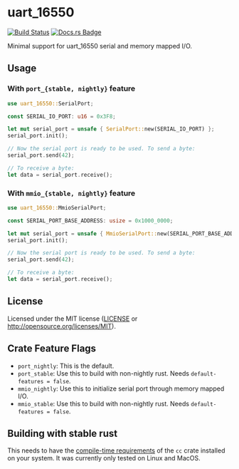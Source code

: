 # uart_16550

[![Build Status](https://github.com/rust-osdev/uart_16550/workflows/Build/badge.svg)](https://github.com/rust-osdev/uart_16550/actions?query=workflow%3ABuild) [![Docs.rs Badge](https://docs.rs/uart_16550/badge.svg)](https://docs.rs/uart_16550/)

Minimal support for uart_16550 serial and memory mapped I/O.

## Usage

### With `port_{stable, nightly}` feature

```rust
use uart_16550::SerialPort;

const SERIAL_IO_PORT: u16 = 0x3F8;

let mut serial_port = unsafe { SerialPort::new(SERIAL_IO_PORT) };
serial_port.init();

// Now the serial port is ready to be used. To send a byte:
serial_port.send(42);

// To receive a byte:
let data = serial_port.receive();
```

### With `mmio_{stable, nightly}` feature

```rust
use uart_16550::MmioSerialPort;

const SERIAL_PORT_BASE_ADDRESS: usize = 0x1000_0000;

let mut serial_port = unsafe { MmioSerialPort::new(SERIAL_PORT_BASE_ADDRESS) };
serial_port.init();

// Now the serial port is ready to be used. To send a byte:
serial_port.send(42);

// To receive a byte:
let data = serial_port.receive();
```

## License

Licensed under the MIT license ([LICENSE](LICENSE) or <http://opensource.org/licenses/MIT>).

## Crate Feature Flags

* `port_nightly`: This is the default.
* `port_stable`: Use this to build with non-nightly rust. Needs `default-features = false`.
* `mmio_nightly`: Use this to initialize serial port through memory mapped I/O.
* `mmio_stable`: Use this to build with non-nightly rust. Needs `default-features = false`.

## Building with stable rust

This needs to have the [compile-time requirements](https://github.com/alexcrichton/cc-rs#compile-time-requirements) of the `cc` crate installed on your system.
It was currently only tested on Linux and MacOS.
